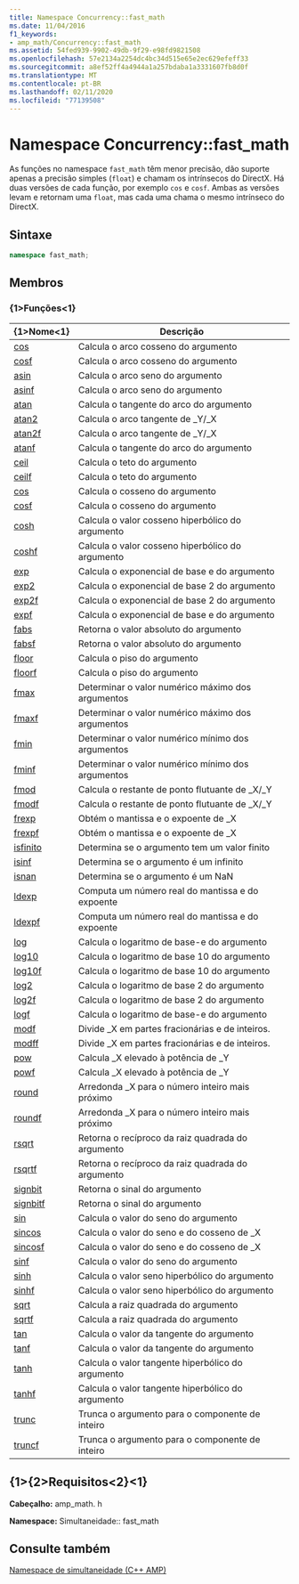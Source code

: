 ```yaml
---
title: Namespace Concurrency::fast_math
ms.date: 11/04/2016
f1_keywords:
- amp_math/Concurrency::fast_math
ms.assetid: 54fed939-9902-49db-9f29-e98fd9821508
ms.openlocfilehash: 57e2134a2254dc4bc34d515e65e2ec629efeff33
ms.sourcegitcommit: a8ef52ff4a4944a1a257bdaba1a3331607fb8d0f
ms.translationtype: MT
ms.contentlocale: pt-BR
ms.lasthandoff: 02/11/2020
ms.locfileid: "77139508"
---
```

# <a name="concurrencyfast_math-namespace"></a>Namespace Concurrency::fast_math

As funções no namespace `fast_math` têm menor precisão, dão suporte apenas a precisão simples (`float`) e chamam os intrínsecos do DirectX. Há duas versões de cada função, por exemplo `cos` e `cosf`. Ambas as versões levam e retornam uma `float`, mas cada uma chama o mesmo intrínseco do DirectX.

## <a name="syntax"></a>Sintaxe

```cpp
namespace fast_math;
```

## <a name="members"></a>Membros

### <a name="functions"></a>{1&gt;Funções&lt;1}

|{1&gt;Nome&lt;1}|Descrição|
|----------|-----------------|
|[cos](concurrency-fast-math-namespace-functions.md#cos)|Calcula o arco cosseno do argumento|
|[cosf](concurrency-fast-math-namespace-functions.md#cosf)|Calcula o arco cosseno do argumento|
|[asin](concurrency-fast-math-namespace-functions.md#asin)|Calcula o arco seno do argumento|
|[asinf](concurrency-fast-math-namespace-functions.md#asinf)|Calcula o arco seno do argumento|
|[atan](concurrency-fast-math-namespace-functions.md#atan)|Calcula o tangente do arco do argumento|
|[atan2](concurrency-fast-math-namespace-functions.md#atan2)|Calcula o arco tangente de _Y/_X|
|[atan2f](concurrency-fast-math-namespace-functions.md#atan2f)|Calcula o arco tangente de _Y/_X|
|[atanf](concurrency-fast-math-namespace-functions.md#atanf)|Calcula o tangente do arco do argumento|
|[ceil](concurrency-fast-math-namespace-functions.md#ceil)|Calcula o teto do argumento|
|[ceilf](concurrency-fast-math-namespace-functions.md#ceilf)|Calcula o teto do argumento|
|[cos](concurrency-fast-math-namespace-functions.md#cos)|Calcula o cosseno do argumento|
|[cosf](concurrency-fast-math-namespace-functions.md#cosf)|Calcula o cosseno do argumento|
|[cosh](concurrency-fast-math-namespace-functions.md#cosh)|Calcula o valor cosseno hiperbólico do argumento|
|[coshf](concurrency-fast-math-namespace-functions.md#coshf)|Calcula o valor cosseno hiperbólico do argumento|
|[exp](concurrency-fast-math-namespace-functions.md#exp)|Calcula o exponencial de base e do argumento|
|[exp2](concurrency-fast-math-namespace-functions.md#exp2)|Calcula o exponencial de base 2 do argumento|
|[exp2f](concurrency-fast-math-namespace-functions.md#exp2f)|Calcula o exponencial de base 2 do argumento|
|[expf](concurrency-fast-math-namespace-functions.md#expf)|Calcula o exponencial de base e do argumento|
|[fabs](concurrency-fast-math-namespace-functions.md#fabs)|Retorna o valor absoluto do argumento|
|[fabsf](concurrency-fast-math-namespace-functions.md#fabsf)|Retorna o valor absoluto do argumento|
|[floor](concurrency-fast-math-namespace-functions.md#floor)|Calcula o piso do argumento|
|[floorf](concurrency-fast-math-namespace-functions.md#floorf)|Calcula o piso do argumento|
|[fmax](concurrency-fast-math-namespace-functions.md#fmax)|Determinar o valor numérico máximo dos argumentos|
|[fmaxf](concurrency-fast-math-namespace-functions.md#fmaxf)|Determinar o valor numérico máximo dos argumentos|
|[fmin](concurrency-fast-math-namespace-functions.md#fmin)|Determinar o valor numérico mínimo dos argumentos|
|[fminf](concurrency-fast-math-namespace-functions.md#fminf)|Determinar o valor numérico mínimo dos argumentos|
|[fmod](concurrency-fast-math-namespace-functions.md#fmod)|Calcula o restante de ponto flutuante de _X/_Y|
|[fmodf](concurrency-fast-math-namespace-functions.md#fmodf)|Calcula o restante de ponto flutuante de _X/_Y|
|[frexp](concurrency-fast-math-namespace-functions.md#frexp)|Obtém o mantissa e o expoente de _X|
|[frexpf](concurrency-fast-math-namespace-functions.md#frexpf)|Obtém o mantissa e o expoente de _X|
|[isfinito](concurrency-fast-math-namespace-functions.md#isfinite)|Determina se o argumento tem um valor finito|
|[isinf](concurrency-fast-math-namespace-functions.md#isinf)|Determina se o argumento é um infinito|
|[isnan](concurrency-fast-math-namespace-functions.md#isnan)|Determina se o argumento é um NaN|
|[ldexp](concurrency-fast-math-namespace-functions.md#ldexp)|Computa um número real do mantissa e do expoente|
|[ldexpf](concurrency-fast-math-namespace-functions.md#ldexpf)|Computa um número real do mantissa e do expoente|
|[log](concurrency-fast-math-namespace-functions.md#log)|Calcula o logaritmo de base-e do argumento|
|[log10](concurrency-fast-math-namespace-functions.md#log10)|Calcula o logaritmo de base 10 do argumento|
|[log10f](concurrency-fast-math-namespace-functions.md#log10f)|Calcula o logaritmo de base 10 do argumento|
|[log2](concurrency-fast-math-namespace-functions.md#log2)|Calcula o logaritmo de base 2 do argumento|
|[log2f](concurrency-fast-math-namespace-functions.md#log2f)|Calcula o logaritmo de base 2 do argumento|
|[logf](concurrency-fast-math-namespace-functions.md#logf)|Calcula o logaritmo de base-e do argumento|
|[modf](concurrency-fast-math-namespace-functions.md#modf)|Divide _X em partes fracionárias e de inteiros.|
|[modff](concurrency-fast-math-namespace-functions.md#modff)|Divide _X em partes fracionárias e de inteiros.|
|[pow](concurrency-fast-math-namespace-functions.md#pow)|Calcula _X elevado à potência de _Y|
|[powf](concurrency-fast-math-namespace-functions.md#powf)|Calcula _X elevado à potência de _Y|
|[round](concurrency-fast-math-namespace-functions.md#round)|Arredonda _X para o número inteiro mais próximo|
|[roundf](concurrency-fast-math-namespace-functions.md#roundf)|Arredonda _X para o número inteiro mais próximo|
|[rsqrt](concurrency-fast-math-namespace-functions.md#rsqrt)|Retorna o recíproco da raiz quadrada do argumento|
|[rsqrtf](concurrency-fast-math-namespace-functions.md#rsqrtf)|Retorna o recíproco da raiz quadrada do argumento|
|[signbit](concurrency-fast-math-namespace-functions.md#signbit)|Retorna o sinal do argumento|
|[signbitf](concurrency-fast-math-namespace-functions.md#signbitf)|Retorna o sinal do argumento|
|[sin](concurrency-fast-math-namespace-functions.md#sin)|Calcula o valor do seno do argumento|
|[sincos](concurrency-fast-math-namespace-functions.md#sincos)|Calcula o valor do seno e do cosseno de _X|
|[sincosf](concurrency-fast-math-namespace-functions.md#sincosf)|Calcula o valor do seno e do cosseno de _X|
|[sinf](concurrency-fast-math-namespace-functions.md#sinf)|Calcula o valor do seno do argumento|
|[sinh](concurrency-fast-math-namespace-functions.md#sinh)|Calcula o valor seno hiperbólico do argumento|
|[sinhf](concurrency-fast-math-namespace-functions.md#sinhf)|Calcula o valor seno hiperbólico do argumento|
|[sqrt](concurrency-fast-math-namespace-functions.md#sqrt)|Calcula a raiz quadrada do argumento|
|[sqrtf](concurrency-fast-math-namespace-functions.md#sqrtf)|Calcula a raiz quadrada do argumento|
|[tan](concurrency-fast-math-namespace-functions.md#tan)|Calcula o valor da tangente do argumento|
|[tanf](concurrency-fast-math-namespace-functions.md#tanf)|Calcula o valor da tangente do argumento|
|[tanh](concurrency-fast-math-namespace-functions.md#tanh)|Calcula o valor tangente hiperbólico do argumento|
|[tanhf](concurrency-fast-math-namespace-functions.md#tanhf)|Calcula o valor tangente hiperbólico do argumento|
|[trunc](concurrency-fast-math-namespace-functions.md#trunc)|Trunca o argumento para o componente de inteiro|
|[truncf](concurrency-fast-math-namespace-functions.md#truncf)|Trunca o argumento para o componente de inteiro|

## <a name="requirements"></a>{1&gt;{2&gt;Requisitos&lt;2}&lt;1}

**Cabeçalho:** amp_math. h

**Namespace:** Simultaneidade:: fast_math

## <a name="see-also"></a>Consulte também

[Namespace de simultaneidade (C++ AMP)](concurrency-namespace-cpp-amp.md)
